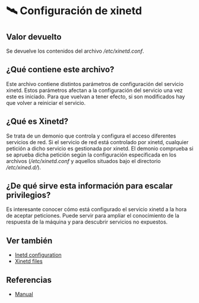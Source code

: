 # 🛰️ Configuración de xinetd

## Valor devuelto
Se devuelve los contenidos del archivo */etc/xinetd.conf*.

## ¿Qué contiene este archivo?
Este archivo contiene distintos parámetros de configuración del servicio xinetd. Estos parámetros afectan a la configuración del servicio una vez este es iniciado. Para que vuelvan a tener efecto, si son modificados hay que volver a reiniciar el servicio.

## ¿Qué es Xinetd?
Se trata de un demonio que controla y configura el acceso diferentes servicios de red. Si el servicio de red está controlado por xinetd, cualquier petición a dicho servicio es gestionada por xinetd. El demonio comprueba si se aprueba dicha petición según la configuración especificada en los archivos (*/etc/xinetd.conf* y aquellos situados bajo el directorio */etc/xined.d/*).

## ¿De qué sirve esta información para escalar privilegios?
Es interesante conocer cómo está configurado el servicio xinetd a la hora de aceptar peticiones. Puede servir para ampliar el conocimiento de la respuesta de la máquina y para descubrir servicios no expuestos.

## Ver también
- [Inetd configuration](inetd)
- [Xinetd files](xinetds)

## Referencias
- [Manual](https://linux.die.net/man/5/xinetd.conf)